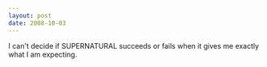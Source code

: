 ```yaml
---
layout: post
date: 2008-10-03
--- 
```


I can't decide if SUPERNATURAL succeeds or fails when it gives me exactly what I am expecting. 
